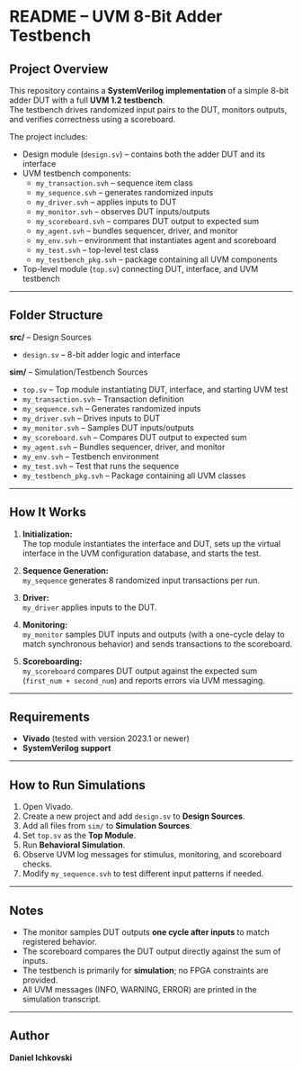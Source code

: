 # README – UVM 8-Bit Adder Testbench

## Project Overview
This repository contains a **SystemVerilog implementation** of a simple 8-bit adder DUT with a full **UVM 1.2 testbench**.  
The testbench drives randomized input pairs to the DUT, monitors outputs, and verifies correctness using a scoreboard.

The project includes:

- Design module (`design.sv`) – contains both the adder DUT and its interface  
- UVM testbench components:
  - `my_transaction.svh` – sequence item class  
  - `my_sequence.svh` – generates randomized inputs  
  - `my_driver.svh` – applies inputs to DUT  
  - `my_monitor.svh` – observes DUT inputs/outputs  
  - `my_scoreboard.svh` – compares DUT output to expected sum  
  - `my_agent.svh` – bundles sequencer, driver, and monitor  
  - `my_env.svh` – environment that instantiates agent and scoreboard  
  - `my_test.svh` – top-level test class  
  - `my_testbench_pkg.svh` – package containing all UVM components  
- Top-level module (`top.sv`) connecting DUT, interface, and UVM testbench

---

## Folder Structure

**src/** – Design Sources  
- `design.sv` – 8-bit adder logic and interface  

**sim/** – Simulation/Testbench Sources  
- `top.sv` – Top module instantiating DUT, interface, and starting UVM test  
- `my_transaction.svh` – Transaction definition  
- `my_sequence.svh` – Generates randomized inputs  
- `my_driver.svh` – Drives inputs to DUT  
- `my_monitor.svh` – Samples DUT inputs/outputs  
- `my_scoreboard.svh` – Compares DUT output to expected sum  
- `my_agent.svh` – Bundles sequencer, driver, and monitor  
- `my_env.svh` – Testbench environment  
- `my_test.svh` – Test that runs the sequence  
- `my_testbench_pkg.svh` – Package containing all UVM classes  

---

## How It Works

1. **Initialization:**  
   The top module instantiates the interface and DUT, sets up the virtual interface in the UVM configuration database, and starts the test.  

2. **Sequence Generation:**  
   `my_sequence` generates 8 randomized input transactions per run.  

3. **Driver:**  
   `my_driver` applies inputs to the DUT.  

4. **Monitoring:**  
   `my_monitor` samples DUT inputs and outputs (with a one-cycle delay to match synchronous behavior) and sends transactions to the scoreboard.  

5. **Scoreboarding:**  
   `my_scoreboard` compares DUT output against the expected sum (`first_num + second_num`) and reports errors via UVM messaging.

---

## Requirements

- **Vivado** (tested with version 2023.1 or newer)  
- **SystemVerilog support**  

---

## How to Run Simulations

1. Open Vivado.  
2. Create a new project and add `design.sv` to **Design Sources**.  
3. Add all files from `sim/` to **Simulation Sources**.  
4. Set `top.sv` as the **Top Module**.  
5. Run **Behavioral Simulation**.  
6. Observe UVM log messages for stimulus, monitoring, and scoreboard checks.  
7. Modify `my_sequence.svh` to test different input patterns if needed.

---

## Notes

- The monitor samples DUT outputs **one cycle after inputs** to match registered behavior.  
- The scoreboard compares the DUT output directly against the sum of inputs.  
- The testbench is primarily for **simulation**; no FPGA constraints are provided.  
- All UVM messages (INFO, WARNING, ERROR) are printed in the simulation transcript.

---

## Author

**Daniel Ichkovski**
